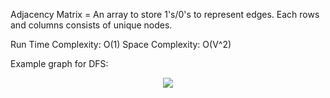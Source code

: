 Adjacency Matrix = An array to store 1's/0's to represent edges.
                   Each rows and columns consists of unique nodes.

Run Time Complexity: O(1)
Space Complexity: O(V^2)

Example graph for DFS:

<p align="center">
  <img src="https://github.com/user-attachments/assets/2b1e6e90-1f59-4a00-b3f0-c7cf41d88e4e">
</p>

